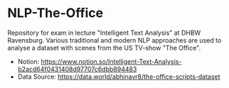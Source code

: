 # NLP-The-Office
Repository for exam in lecture "Intelligent Text Analysis" at DHBW Ravensburg. Various traditional and modern NLP approaches are used to analyse a dataset with scenes from the US TV-show "The Office".

- Notion: https://www.notion.so/Intelligent-Text-Analysis-b2acd64f0431408d97707c6dbb894483
- Data Source: https://data.world/abhinavr8/the-office-scripts-dataset
